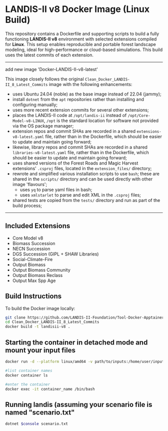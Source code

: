 # LANDIS-II v8 Docker Image (Linux Build)

This repository contains a Dockerfile and supporting scripts to build a fully functioning **LANDIS-II v8** environment with selected extensions compiled for **Linux**.
This setup enables reproducible and portable forest landscape modeling, ideal for high-performance or cloud-based simulations.
This build uses the latest commits of each extension.

---
add new image 'Docker-LANDIS-II-v8-latest'

This image closely follows the original `Clean_Docker_LANDIS-II_8_Latest_Commits` image with the following enhancements:

- uses Ubuntu 24.04 (noble) as the base image instead of 22.04 (jammy);
- install `dotnet` from the `apt` repositories rather than installing and configuring manually;
- uses more recent extension commits for several other extensions;
- places the LANDIS-II code at `/opt/landis-ii` instead of `/opt/Core-Model-v8-LINUX`,
  `/opt` is the standard location for software not provided via the OS package manager;
- extension repos and commit SHAs are recorded in a shared `extensions-v8-latest.yaml` file,
  rather than in the Dockerfile, which should be easier to update and maintain going forward;
- likewise, library repos and commit SHAs are recorded in a shared `libraries-v8-latest.yaml` file,
  rather than in the Dockerfile, which should be easier to update and maintain going forward;
- uses shared versions of the Forest Roads and Magic Harvest extensions' `.csproj` files,
  located in the `extension_files/` directory;
- rewrote and simplified various installation scripts to use `bash`;
  these are shared in the `scripts/` directory and can be used directly with other image 'flavours';
  - uses `yq` to parse yaml files in bash;
  - uses `xmlstarlet` to parse and edit XML in the `.csproj` files;
- shared tests are copied from the `tests/` directory and run as part of the build process;
---

## Included Extensions

- Core Model v8
- Biomass Succession
- NECN Succession
- DGS Succession (GIPL + SHAW Libraries)
- Social-Climate-Fire
- Output Biomass
- Output Biomass Community
- Output Biomass Reclass
- Output Max Spp Age


## Build Instructions

To build the Docker image locally:

```bash
git clone https://github.com/LANDIS-II-Foundation/Tool-Docker-Apptainer.git
cd Clean_Docker_LANDIS-II_8_Latest_Commits
docker build -t landisii-v8 .
```

## Starting the container in detached mode and mount your input files
```bash
docker run -d --platform linux/amd64 -v path/to/inputs:/home/user/inputs landisii-v8

#list container names
docker container ls

#enter the container
docker exec -it container_name /bin/bash
```

## Running landis (assuming your scenario file is named "scenario.txt"
```bash
dotnet $console scenario.txt
```
